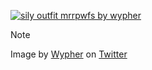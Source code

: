 <a href="https://twitter.com/koiwypher/status/1668066126713028611"><img src="https://pbs.twimg.com/media/FyYpTOhXoAEqnO4?format=jpg&name=large" alt="sily outfit mrrpwfs by wypher"></a>
> [!NOTE]
> Image by <a href="https://twitter.com/koiwypher">Wypher</a> on <a href="https://twitter.com/koiwypher/status/1668066126713028611">Twitter</a>